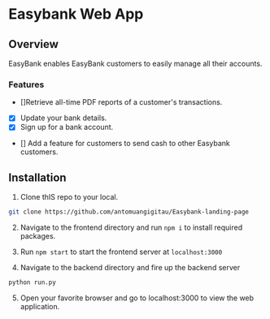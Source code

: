 # Easybank Web App

## Overview
EasyBank enables EasyBank customers to easily manage all their accounts.

### Features
- []Retrieve all-time PDF reports of a customer's transactions.
- [x] Update your bank details.
- [x] Sign up for a bank account.
- [] Add a feature for customers to send cash to other Easybank customers.

## Installation
1. Clone thIS repo to your local.
```bash
git clone https://github.com/antomuangigitau/Easybank-landing-page
```
2. Navigate to the frontend directory and run `npm i` to install required packages.

3. Run `npm start` to start the frontend server at `localhost:3000`

4. Navigate to the backend directory and fire up the backend server
```python
python run.py
```
5. Open your favorite browser and go to localhost:3000 to view the web application.
